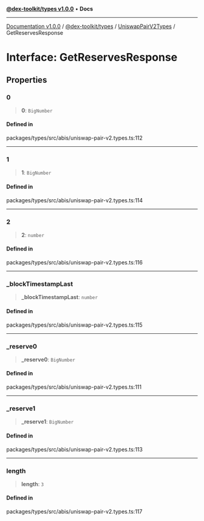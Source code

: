 [**@dex-toolkit/types v1.0.0**](../../../README.md) • **Docs**

***

[Documentation v1.0.0](../../../../../packages.md) / [@dex-toolkit/types](../../../README.md) / [UniswapPairV2Types](../README.md) / GetReservesResponse

# Interface: GetReservesResponse

## Properties

### 0

> **0**: `BigNumber`

#### Defined in

packages/types/src/abis/uniswap-pair-v2.types.ts:112

***

### 1

> **1**: `BigNumber`

#### Defined in

packages/types/src/abis/uniswap-pair-v2.types.ts:114

***

### 2

> **2**: `number`

#### Defined in

packages/types/src/abis/uniswap-pair-v2.types.ts:116

***

### \_blockTimestampLast

> **\_blockTimestampLast**: `number`

#### Defined in

packages/types/src/abis/uniswap-pair-v2.types.ts:115

***

### \_reserve0

> **\_reserve0**: `BigNumber`

#### Defined in

packages/types/src/abis/uniswap-pair-v2.types.ts:111

***

### \_reserve1

> **\_reserve1**: `BigNumber`

#### Defined in

packages/types/src/abis/uniswap-pair-v2.types.ts:113

***

### length

> **length**: `3`

#### Defined in

packages/types/src/abis/uniswap-pair-v2.types.ts:117
